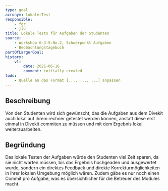 ```yaml
---
type: goal
acronym: lokalerTest
responsible: 
    - fgr
    - jlü
title: Lokale Tests für Aufgaben der Studenten
source: 
    - Workshop 6-3-5-No.2, Schwerpunkt Aufgaben
    - Beobachtungstagebuch
partOfLargerGoal: 
history:
    v1:
        date: 2021-06-16
        comment: initially created
todo: 
    - Quelle an das Format [..., ..., ...] anpassen 
---
```


## Beschreibung

Von den Studenten wird sich gewünscht, das die Aufgaben aus dem Divekit auch lokal auf ihrem rechner getestet werden können, anstatt diese erst einmal in Divekit commiten zu müssen und mit dem Ergebnis lokal weiterzuarbeiten.

## Begründung

Das lokale Testen der Aufgaben würde den Studenten viel Zeit sparen, da sie nicht warten müssen, bis das Ergebnis hochgeaden und ausgewertet wurde, sondern ein direktes Feedback und direkte Korrekturmöglichkeiten in ihrer lokalen Umgebung möglich wären. Zudem gäbe es nur noch einen Commit pro Aufgabe, was es übersichtlicher für die Betreuer des Modules macht.
